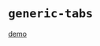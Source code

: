 # `generic-tabs`

[demo](https://thepassle.github.io/generic-components/generic-tabs/demo/index.html)